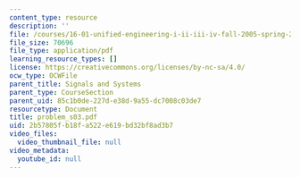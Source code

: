 ```yaml
---
content_type: resource
description: ''
file: /courses/16-01-unified-engineering-i-ii-iii-iv-fall-2005-spring-2006/2b57805fb18fa522e619bd32bf8ad3b7_problem_s03.pdf
file_size: 70696
file_type: application/pdf
learning_resource_types: []
license: https://creativecommons.org/licenses/by-nc-sa/4.0/
ocw_type: OCWFile
parent_title: Signals and Systems
parent_type: CourseSection
parent_uid: 85c1b0de-227d-e38d-9a55-dc7008c03de7
resourcetype: Document
title: problem_s03.pdf
uid: 2b57805f-b18f-a522-e619-bd32bf8ad3b7
video_files:
  video_thumbnail_file: null
video_metadata:
  youtube_id: null
---
```


